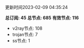 更新时间2023-02-09 04:35:24

**总订阅: 45**
**总节点: 685**
**有效节点: 116**
- v2ray节点: 108
- trojan节点: 7
- ss节点: 1
